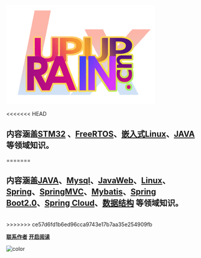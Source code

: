 
![](image/lxrainupup.png)

<<<<<<< HEAD
## **内容涵盖[STM32](/docs/STM32/STM32.md) 、[FreeRTOS](/docs/FreeRTOS/FreeRTOS.md)、[嵌入式Linux](/docs/linux开发/linux开发.md)、[JAVA](/docs/java/java.md) 等领域知识。**
=======
## **内容涵盖[JAVA](/docs/java/java.md)、[Mysql](/docs/mysql/mysql.md)、[JavaWeb](/docs/javaweb/javaweb.md)、[Linux](/docs/linux/linux.md)、[Spring](/docs/spring/spring.md)、[SpringMVC](/docs/springmvc/springmvc.md)、[Mybatis](/docs/mybatis/mybatis.md)、[Spring Boot2.0](/docs/springboot/springboot.md)、[Spring Cloud](/docs/springcloud/springclouddirectory.md)、[数据结构](/docs/数据结构/数据结构.md)  等领域知识。**

<br>

<span id="busuanzi_container_site_pv" style='display:none'>
    👀 本站总访问量：<span id="busuanzi_value_site_pv"></span> 次
</span>
<span id="busuanzi_container_site_uv" style='display:none'>
    | 🚴‍♂️ 本站总访客数：<span id="busuanzi_value_site_uv"></span> 人
</span>
>>>>>>> ce57d6fd1b6ed96cca9743e17b7aa35e254909fb

<br>

[**联系作者**](/docs/work/contact.md)
[**开启阅读**](README.md)

![color](#F0F8FF)

